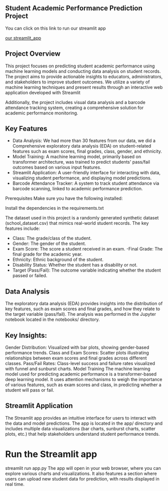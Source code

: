 ## Student Academic Performance Prediction Project

You can click on this link to  run our streamlit app

[our streamlit_app](https://arrow-team-student-performance-st.streamlit.app/)

## Project Overview
This project focuses on predicting student academic performance using machine learning models and conducting data analysis on student records. The project aims to provide actionable insights to educators, administrators, and stakeholders to improve student outcomes. We utilize a variety of machine learning techniques and present results through an interactive web application developed with Streamlit

Additionally, the project includes visual data analysis and a barcode attendance tracking system, creating a comprehensive solution for academic performance monitoring.

## Key Features

- Data Analysis: We had more than 30 features from our data, we did a Comprehensive exploratory data analysis (EDA) on student-related features such as exam scores, final grades, class, gender, and ethnicity.
- Model Training: A machine learning model, primarily based on transformer architecture, was trained to predict students' pass/fail outcomes based on various input features.
- Streamlit Application: A user-friendly interface for interacting with data, visualizing student performance, and displaying model predictions.
- Barcode Attendance Tracker: A system to track student attendance via barcode scanning, linked to academic performance prediction.

Prerequisites
Make sure you have the following installed:

Install the dependencies in the requirements.txt

The dataset used in this project is a randomly generated synthetic dataset (school_dataset.csv) that mimics real-world student records. The key features include:

- Class: The grade/class of the student.
- Gender: The gender of the student.
- Exam Score: The score a student received in an exam.
-Final Grade: The final grade for the academic year.
- Ethnicity: Ethnic background of the student.
- Disability Status: Whether the student has a disability or not.
- Target (Pass/Fail): The outcome variable indicating whether the student passed or failed.
  
## Data Analysis
The exploratory data analysis (EDA) provides insights into the distribution of key features, such as exam scores and final grades, and how they relate to the target variable (pass/fail). The analysis was performed in the Jupyter notebook located in the notebooks/ directory.

## Key Insights:
Gender Distribution: Visualized with bar plots, showing gender-based performance trends.
Class and Exam Scores: Scatter plots illustrating relationships between exam scores and final grades across different classes.
Pass/Fail Rates: Class-level success and failure rates visualized with funnel and sunburst charts.
Model Training
The machine learning model used for predicting academic performance is a transformer-based deep learning model. It uses attention mechanisms to weigh the importance of various features, such as exam scores and class, in predicting whether a student will pass or fail.



## Streamlit Application
The Streamlit app provides an intuitive interface for users to interact with the data and model predictions. The app is located in the app/ directory and includes multiple data visualizations (bar charts, sunburst charts, scatter plots, etc.) that help stakeholders understand student performance trends.


# Run the Streamlit app
streamlit run app.py
The app will open in your web browser, where you can explore various charts and visualizations. It also features a section where users can upload new student data for prediction, with results displayed in real time.

